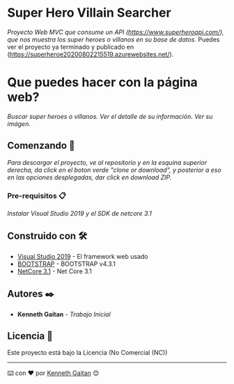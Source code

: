 # Super Hero Villain Searcher

_Proyecto Web MVC que consume un API (https://www.superheroapi.com/), que nos muestra los super heroes o villanos en su base de datos._
Puedes ver el proyecto ya terminado y publicado en (https://superheroe20200802215519.azurewebsites.net/).

# Que puedes hacer con la página web?
_Buscar super heroes o villanos._
_Ver el detalle de su información._
_Ver su imágen._

## Comenzando 🚀

_Para descargar el proyecto, ve al repositorio y en la esquina superior derecha, da click en el boton verde "clone or download", y posterior a eso en las opciones desplegadas, dar click en download ZIP._




### Pre-requisitos 📋

_Instalar Visual Studio 2019 y el SDK de netcore 3.1_





## Construido con 🛠️



* [Visual Studio 2019](https://visualstudio.microsoft.com/es/vs/) - El framework web usado
* [BOOTSTRAP](https://getbootstrap.com/) - BOOTSTRAP v4.3.1
* [NetCore 3.1](https://dotnet.microsoft.com/download/dotnet-core/3.1) - Net Core 3.1



## Autores ✒️



* **Kenneth Gaitan** - *Trabajo Inicial* 




## Licencia 📄

Este proyecto está bajo la Licencia (No Comercial (NC)) 





---
⌨️ con ❤️ por [Kenneth Gaitan](https://www.linkedin.com/in/davidevanks/) 😊

